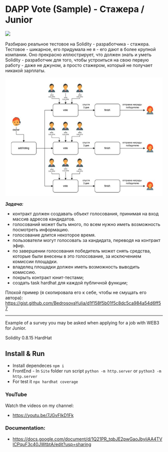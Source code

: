 # DAPP Vote (Sample) - Стажера / Junior

![](https://cdn-ru.bitrix24.ru/bedrosovar/landing/7de/7de4b8e47ab868fbf45aec9b11eb33b1/bedrosova_logo_1x.png)

Разбираю реальное тестовое на Solidity - разработчика - стажера. 
Тестовое - шикарное, его придумала не я - его дают в более крупной компании. 
Оно прекрасно иллюстрирует, что должен знать и уметь Solidity - разработчик для того, чтобы устроиться на свою первую работу - даже не джуном, а просто стажером, который не получает никакой зарплаты.

![](images/screen-tree.png)

***Задача:***
* контракт должен создавать объект голосования, принимая на вход массив адресов кандидатов.
* голосований может быть много, по всем нужно иметь возможность посмотреть информацию.
* голосование длится некоторое время.
* пользователи могут голосовать за кандидата, переводя на контракт эфир.
* по завершении голосования победитель может снять средства, которые были внесены в это голосование, за исключением комиссии площадки.
* владелец площадки должен иметь возможность выводить комиссию.
* покрыть контракт юнит-тестами;
* создать task hardhat для каждой публичной функции;


Плохой пример (я скопировала его к себе, чтобы не смущать его автора): 
https://gist.github.com/BedrosovaYulia/d1f158f5b01f5c8dc5ca984a54d6ff57

---

Example of a survey you may be asked when applying for a job with WEB3 for Junior.

Solidity 0.8.15
HardHat

## Install & Run

* Install dependeces `npm i`
* FrontEnd - In `Site` folder run script `python -m http.server` or `python3 -m http.server`
* For test it `npx hardhat coverage`

### YouTube
Watch the videos on my channel: 
* https://youtu.be/7JGvFIkD1Fk

### Documentation:
* https://docs.google.com/document/d/1Q21PR_tqbJE2pwGaoJbyiiAA4TVlCPquF3c40JWtbtA/edit?usp=sharing